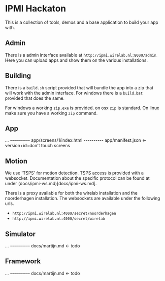 IPMI Hackaton
=============

This is a collection of tools, demos and a base application to build your app with.

Admin
-----

There is a admin interface available at `http://ipmi.wirelab.nl:8000/admin`.
Here you can upload apps and show them on the various installations.

Building
--------

There is a `build.sh` script provided that will bundle the app into a zip that will work with the admin interface.
For windows there is a `build.bat` provided that does the same.

For windows a working `zip.exe` is provided. on osx `zip` is standard.
On linux make sure you have a working `zip` command.


App
---

...
---------- app/screens/1/index.html
---------- app/manifest.json <- version+id+don't touch screens

Motion
------

We use 'TSPS' for motion detection. TSPS access is provided with a websocket.
Documentation about the specific protocol can be found at under (docs/ipmi-ws.md)[docs/ipmi-ws.md].

There is a proxy available for both the wirelab installation and the noorderhagen installation.
The websockets are available under the following urls.

- `http://ipmi.wirelab.nl:4000/secret/noorderhagen`
- `http://ipmi.wirelab.nl:4000/secret/wirelab`

Simulator
---------

...
---------- docs/martijn.md <- todo

Framework
---------

...
---------- docs/martijn.md <- todo
